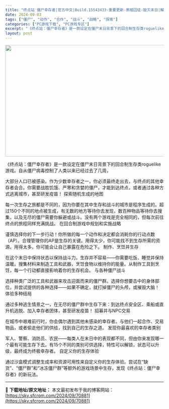 ```yaml
---
title: "终点站 僵尸幸存者|官方中文|Build.15543433-重要更新-黑暗囚徒-毁灭末日|解压即撸|"
date: 2024-09-03
tags: ["僵尸", "动作", "合作", "战斗", "战略", "探索"]
categories: ["PC游戏下载", "PC游戏专区"]
excerpt: "《终点站：僵尸幸存者》是一款设定在僵尸末日背景下的回合制生存类roguelike游戏。自从僵尸病毒控制了人类以来已经过去了几周， 大部分人口已被感染。作为少数幸存者之一，你必须最终走出去，与终点的其他幸存者会合。你需要战胜饥饿、严寒和贪婪的僵尸，才能到达终点，或者通过各种方式逃离城市，甚至研发疫苗！&hellip;"
layout: post
---
```


<img class="aligncenter size-full wp-image-70859" src="https://sky.sfcrom.com/wp-content/uploads/2024/09/2024090309262462.webp" alt="" width="616" height="353" />

《终点站：僵尸幸存者》是一款设定在僵尸末日背景下的回合制生存类roguelike游戏。自从僵尸病毒控制了人类以来已经过去了几周，

大部分人口已被感染。作为少数幸存者之一，你必须最终走出去，与终点的其他幸存者会合。你需要战胜饥饿、严寒和贪婪的僵尸，才能到达终点，或者通过各种方式逃离城市，甚至研发疫苗！
探索随机生成的地图

每一次生存之旅都是不同的，因为你要在其中生存和战斗的城市是程序生成的。超过150个不同的地点被生成，有无数的地方等待你去发现，数百种物品等待你去搜集，以及无尽的僵尸需要你躲避或战斗。没有两个游戏是完全相同的，但每次前往终点的旅程同样充满挑战。
在回合制游戏中规划和实施战略

谨慎选择你的下一步行动！你所做的每一个动作和决定都会消耗你的行动点数（AP）。合理管理你的AP是生存的关键。用得太少，你可能找不到生存所需的资源。用得太多，你可能会让自己暴露在危险之下。
制作、烹饪并生存

在这个末日中保持状态以保持战斗力。生存并不容易——你需要吃饭、睡觉并保持温暖。搜集材料来制造工具和武器，烹饪食物以维持你的能量。从制作工具到烹饪，每一个行动都直接影响着你的生存机会。
与各种僵尸战斗

选择种类广泛的工具和武器来攻击迎面而来的僵尸群。选择你想要击中的身体部位，并尝试提供的各种选择——如果不确定，就打掉僵尸的头颅，或摧毁大脑！
体验多种结局

通过多种逃生情景之一，在无尽的僵尸群中生存下来：到达终点安全区、乘船或直升机逃脱、加入幸存者团体，甚至研发疫苗！
招募并与NPC交易

在城市中艰难前行时，你会偶尔遇到其他未感染的幸存者。与他们一起合作、交易物品，或者偷走他们的供给，找到自己的生存之道。
发现你最喜欢的幸存者类别

军人、警察、消防员、农民——每类人在末日中的表现都不同，但由你来发现哪一个最有可能生存下去。有15个不同的类别可供选择，特性可以解锁，状态可以升级，最终成为终极幸存者。
自定义你的生存体验

通过沙盒模式调整生成率和资源可用性来自定义你的生存体验。尝试在“缺货”、“僵尸群”和“冰冻僵尸群”等额外的游戏场景中生存，发现《终点站：僵尸幸存者》的新玩法。

---
📖 **下载地址/原文地址：** 本文最初发布于我的博客网站：[https://sky.sfcrom.com/2024/09/70881](https://sky.sfcrom.com/2024/09/70881)
